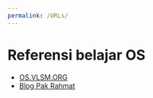 ```yaml
---
permalink: /URLs/
---
```


# Referensi belajar OS

* [OS.VLSM.ORG](https://os.vlsm.org/)
* [Blog Pak Rahmat](https://rahmatm.samik-ibrahim.vlsm.org/)
